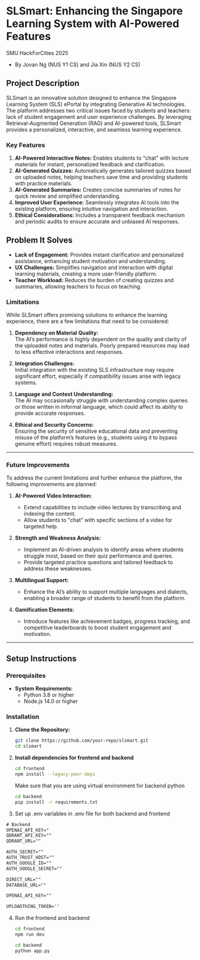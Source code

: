 # SLSmart: Enhancing the Singapore Learning System with AI-Powered Features

SMU HackForCities 2025

- By Jovan Ng (NUS Y1 CS) and Jia Xin (NUS Y2 CS)

## Project Description

SLSmart is an innovative solution designed to enhance the Singapore Learning System (SLS) ePortal by integrating Generative AI technologies. The platform addresses two critical issues faced by students and teachers: lack of student engagement and user experience challenges. By leveraging Retrieval-Augmented Generation (RAG) and AI-powered tools, SLSmart provides a personalized, interactive, and seamless learning experience.

### Key Features

1. **AI-Powered Interactive Notes:** Enables students to "chat" with lecture materials for instant, personalized feedback and clarification.
2. **AI-Generated Quizzes:** Automatically generates tailored quizzes based on uploaded notes, helping teachers save time and providing students with practice materials.
3. **AI-Generated Summaries:** Creates concise summaries of notes for quick review and simplified understanding.
4. **Improved User Experience:** Seamlessly integrates AI tools into the existing platform, ensuring intuitive navigation and interaction.
5. **Ethical Considerations:** Includes a transparent feedback mechanism and periodic audits to ensure accurate and unbiased AI responses.

## Problem It Solves

- **Lack of Engagement:** Provides instant clarification and personalized assistance, enhancing student motivation and understanding.
- **UX Challenges:** Simplifies navigation and interaction with digital learning materials, creating a more user-friendly platform.
- **Teacher Workload:** Reduces the burden of creating quizzes and summaries, allowing teachers to focus on teaching.

### Limitations

While SLSmart offers promising solutions to enhance the learning experience, there are a few limitations that need to be considered:

1. **Dependency on Material Quality:**  
   The AI’s performance is highly dependent on the quality and clarity of the uploaded notes and materials. Poorly prepared resources may lead to less effective interactions and responses.

2. **Integration Challenges:**  
   Initial integration with the existing SLS infrastructure may require significant effort, especially if compatibility issues arise with legacy systems.

3. **Language and Context Understanding:**  
   The AI may occasionally struggle with understanding complex queries or those written in informal language, which could affect its ability to provide accurate responses.

4. **Ethical and Security Concerns:**  
   Ensuring the security of sensitive educational data and preventing misuse of the platform’s features (e.g., students using it to bypass genuine effort) requires robust measures.

---

### Future Improvements

To address the current limitations and further enhance the platform, the following improvements are planned:

1. **AI-Powered Video Interaction:**

   - Extend capabilities to include video lectures by transcribing and indexing the content.
   - Allow students to \"chat\" with specific sections of a video for targeted help.

2. **Strength and Weakness Analysis:**

   - Implement an AI-driven analysis to identify areas where students struggle most, based on their quiz performance and queries.
   - Provide targeted practice questions and tailored feedback to address these weaknesses.

3. **Multilingual Support:**

   - Enhance the AI’s ability to support multiple languages and dialects, enabling a broader range of students to benefit from the platform.

4. **Gamification Elements:**
   - Introduce features like achievement badges, progress tracking, and competitive leaderboards to boost student engagement and motivation.

---

## Setup Instructions

### Prerequisites

- **System Requirements:**
  - Python 3.8 or higher
  - Node.js 14.0 or higher

### Installation

1. **Clone the Repository:**

   ```bash
   git clone https://github.com/your-repo/slsmart.git
   cd slsmart
   ```

2. **Install dependencies for frontend and backend**

   ```bash
   cd frontend
   npm install --legacy-peer-deps
   ```

   Make sure that you are using virtual environment for backend python

   ```bash
   cd backend
   pip install -r requirements.txt
   ```

3. Set up .env variables in .env file for both backend and frontend

```txt
# Backend
OPENAI_API_KEY="
QDRANT_API_KEY=""
QDRANT_URL=""
```

```txt
AUTH_SECRET=""
AUTH_TRUST_HOST=""
AUTH_GOOGLE_ID=""
AUTH_GOOGLE_SECRET=""

DIRECT_URL=""
DATABASE_URL=""

OPENAI_API_KEY=""

UPLOADTHING_TOKEN=''

```

4. Run the frontend and backend

   ```bash
   cd frontend
   npm run dev
   ```

   ```bash
   cd backend
   python app.py
   ```
